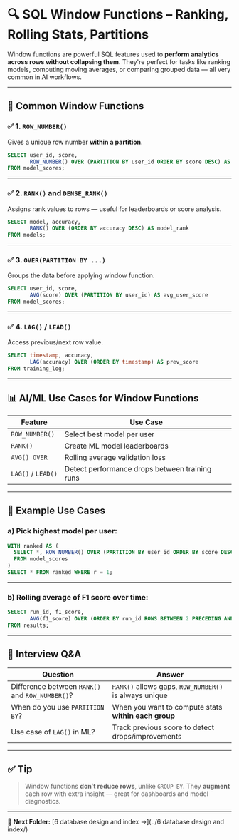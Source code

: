 # 🔍 SQL Window Functions – Ranking, Rolling Stats, Partitions

Window functions are powerful SQL features used to **perform analytics across rows without collapsing them**. They're perfect for tasks like ranking models, computing moving averages, or comparing grouped data — all very common in AI workflows.

---

## 📌 Common Window Functions

### ✅ 1. `ROW_NUMBER()`

Gives a unique row number **within a partition**.

```sql
SELECT user_id, score,
       ROW_NUMBER() OVER (PARTITION BY user_id ORDER BY score DESC) AS rank
FROM model_scores;
```

---

### ✅ 2. `RANK()` and `DENSE_RANK()`

Assigns rank values to rows — useful for leaderboards or score analysis.

```sql
SELECT model, accuracy,
       RANK() OVER (ORDER BY accuracy DESC) AS model_rank
FROM models;
```

---

### ✅ 3. `OVER(PARTITION BY ...)`

Groups the data before applying window function.

```sql
SELECT user_id, score,
       AVG(score) OVER (PARTITION BY user_id) AS avg_user_score
FROM model_scores;
```

---

### ✅ 4. `LAG()` / `LEAD()`

Access previous/next row value.

```sql
SELECT timestamp, accuracy,
       LAG(accuracy) OVER (ORDER BY timestamp) AS prev_score
FROM training_log;
```

---

## 📊 AI/ML Use Cases for Window Functions

| Feature | Use Case |
|---------|----------|
| `ROW_NUMBER()` | Select best model per user |
| `RANK()` | Create ML model leaderboards |
| `AVG() OVER` | Rolling average validation loss |
| `LAG()` / `LEAD()` | Detect performance drops between training runs |

---

## 🧪 Example Use Cases

### a) Pick highest model per user:

```sql
WITH ranked AS (
  SELECT *, ROW_NUMBER() OVER (PARTITION BY user_id ORDER BY score DESC) AS r
  FROM model_scores
)
SELECT * FROM ranked WHERE r = 1;
```

---

### b) Rolling average of F1 score over time:

```sql
SELECT run_id, f1_score,
       AVG(f1_score) OVER (ORDER BY run_id ROWS BETWEEN 2 PRECEDING AND CURRENT ROW) AS rolling_avg
FROM results;
```

---

## 💬 Interview Q&A

| Question | Answer |
|----------|--------|
| Difference between `RANK()` and `ROW_NUMBER()`? | `RANK()` allows gaps, `ROW_NUMBER()` is always unique |
| When do you use `PARTITION BY`? | When you want to compute stats **within each group** |
| Use case of `LAG()` in ML? | Track previous score to detect drops/improvements |

---

## ✅ Tip

> Window functions **don’t reduce rows**, unlike `GROUP BY`. They **augment** each row with extra insight — great for dashboards and model diagnostics.

---

📁 **Next Folder:** [6 database design and index →](../6 database design and index/)